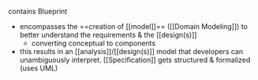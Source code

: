 contains Blueprint

- encompasses the ==creation of [[model]]== ([[Domain Modeling]]) to better understand the requirements & the [[design(s)]]
	- converting conceptual to components
- this results in an [[analysis]]/[[design(s)]] model that developers can unambiguously interpret. [[Specification]] gets structured & formalized (uses UML)

